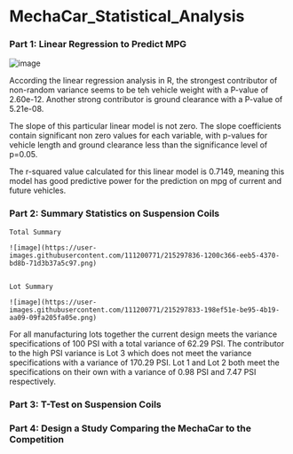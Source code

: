 # MechaCar_Statistical_Analysis
### Part 1: Linear Regression to Predict MPG

   ![image](https://user-images.githubusercontent.com/111200771/215296608-13ff20bb-1541-4537-8784-a795be9e8bba.png)


   According the linear regression analysis in R, the strongest contributor of non-random variance seems to be teh vehicle weight with a P-value of 2.60e-12. Another strong contributor is ground clearance with a P-value of 5.21e-08. 

   The slope of this particular linear model is not zero. The slope coefficients contain significant non zero values for each variable, with p-values for vehicle length and ground clearance less than the significance level of p=0.05. 

   The r-squared value calculated for this linear model is 0.7149, meaning this model has good predictive power for the prediction on mpg of current and future vehicles.
    
### Part 2: Summary Statistics on Suspension Coils
    Total Summary
    
    ![image](https://user-images.githubusercontent.com/111200771/215297836-1200c366-eeb5-4370-bd8b-71d3b37a5c97.png)


    Lot Summary
    
    ![image](https://user-images.githubusercontent.com/111200771/215297833-198ef51e-be95-4b19-aa09-09fa205fa05e.png)


   For all manufacturing lots together the current design meets the variance specifications of 100 PSI with a total variance of 62.29 PSI. The contributor to the high PSI variance is Lot 3 which does not meet the variance specifications with a variance of 170.29 PSI. Lot 1 and Lot 2 both meet the specifications on their own with a variance of 0.98 PSI and 7.47 PSI respectively.

### Part 3: T-Test on Suspension Coils

### Part 4: Design a Study Comparing the MechaCar to the Competition
